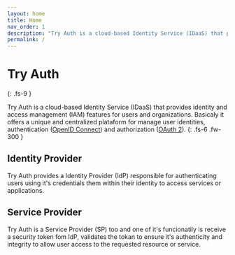 ```yaml
---
layout: home
title: Home
nav_order: 1
description: "Try Auth is a cloud-based Identity Service (IDaaS) that provides identity and access management (IAM)."
permalink: /
---
```


# Try Auth
{: .fs-9 }

Try Auth is a cloud-based Identity Service (IDaaS) that provides identity and access management (IAM) features for users and organizations. Basicaly it offers a unique and centralized plataform for manage user identities, authentication ([OpenID Connect]) and authorization ([OAuth 2]).
{: .fs-6 .fw-300 }

## Identity Provider

Try Auth provides a Identity Provider (IdP) responsible for authenticating users using it's credentials them within their identity to access services or applications.

## Service Provider

Try Auth is a Service Provider (SP) too and one of it's funcionatily is receive a security token fom IdP, validates the tokan to ensure it's authenticity and integrity to allow user access to the requested resource or service.


[OpenID Connect]: https://openid.net/specs/openid-connect-core-1_0.html
[OAuth 2]: https://datatracker.ietf.org/doc/html/rfc6749

